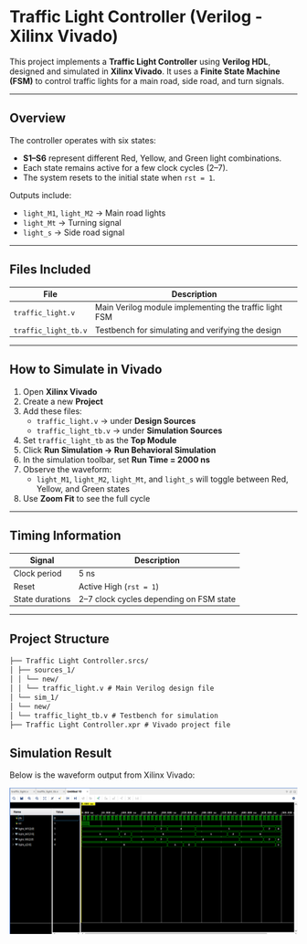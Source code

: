 #  Traffic Light Controller (Verilog - Xilinx Vivado)

This project implements a **Traffic Light Controller** using **Verilog HDL**, designed and simulated in **Xilinx Vivado**.
It uses a **Finite State Machine (FSM)** to control traffic lights for a main road, side road, and turn signals.

---

## Overview

The controller operates with six states:
- **S1–S6** represent different Red, Yellow, and Green light combinations.
- Each state remains active for a few clock cycles (2–7).
- The system resets to the initial state when `rst = 1`.

Outputs include:
- `light_M1`, `light_M2` → Main road lights
- `light_Mt` → Turning signal
- `light_s` → Side road signal

---

## Files Included

| File | Description |
|------|--------------|
| `traffic_light.v` | Main Verilog module implementing the traffic light FSM |
| `traffic_light_tb.v` | Testbench for simulating and verifying the design |

---

## How to Simulate in Vivado

1. Open **Xilinx Vivado**
2. Create a new **Project**
3. Add these files:
   - `traffic_light.v` → under **Design Sources**
   - `traffic_light_tb.v` → under **Simulation Sources**
4. Set `traffic_light_tb` as the **Top Module**
5. Click **Run Simulation → Run Behavioral Simulation**
6. In the simulation toolbar, set **Run Time = 2000 ns**
7. Observe the waveform:
   - `light_M1`, `light_M2`, `light_Mt`, and `light_s` will toggle between Red, Yellow, and Green states
8. Use **Zoom Fit** to see the full cycle

---

##  Timing Information

| Signal | Description |
|---------|-------------|
| Clock period | 5 ns |
| Reset | Active High (`rst = 1`) |
| State durations | 2–7 clock cycles depending on FSM state |

---

## Project Structure

```Traffic Light Controller/
├── Traffic Light Controller.srcs/
│ ├── sources_1/
│ │ └── new/
│ │ └── traffic_light.v # Main Verilog design file
│ └── sim_1/
│ └── new/
│ └── traffic_light_tb.v # Testbench for simulation
├── Traffic Light Controller.xpr # Vivado project file
```

## Simulation Result

Below is the waveform output from Xilinx Vivado:

![Traffic Light Waveform](waveform.png)
